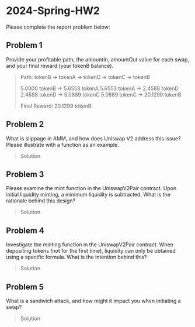 # 2024-Spring-HW2

Please complete the report problem below:

## Problem 1
Provide your profitable path, the amountIn, amountOut value for each swap, and your final reward (your tokenB balance).

> Path: tokenB -> tokenA -> tokenD -> tokenC -> tokenB
>
> 5.0000 tokenB  ->  5.6553 tokenA
> 5.6553 tokenA  ->  2.4588 tokenD
> 2.4588 tokenD  ->  5.0889 tokenC
> 5.0889 tokenC  ->  20.1299 tokenB
>
> Final Reward: 20.1299 tokenB

## Problem 2
What is slippage in AMM, and how does Uniswap V2 address this issue? Please illustrate with a function as an example.

> Solution

## Problem 3
Please examine the mint function in the UniswapV2Pair contract. Upon initial liquidity minting, a minimum liquidity is subtracted. What is the rationale behind this design?

> Solution

## Problem 4
Investigate the minting function in the UniswapV2Pair contract. When depositing tokens (not for the first time), liquidity can only be obtained using a specific formula. What is the intention behind this?

> Solution

## Problem 5
What is a sandwich attack, and how might it impact you when initiating a swap?

> Solution

